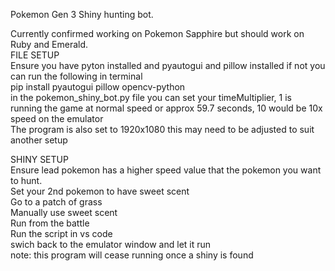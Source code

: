 Pokemon Gen 3 Shiny hunting bot.  
  
Currently confirmed working on Pokemon Sapphire but should work on Ruby and Emerald.  
FILE SETUP  
Ensure you have pyton installed and pyautogui and pillow installed if not you can run the following in terminal  
pip install pyautogui pillow opencv-python  
in the pokemon_shiny_bot.py file you can set your timeMultiplier, 1 is running the game at normal speed or approx 59.7 seconds, 10 would be 10x speed on the emulator  
The program is also set to 1920x1080 this may need to be adjusted to suit another setup  
  
SHINY SETUP  
Ensure lead pokemon has a higher speed value that the pokemon you want to hunt.  
Set your 2nd pokemon to have sweet scent   
Go to a patch of grass  
Manually use sweet scent  
Run from the battle  
Run the script in vs code   
swich back to the emulator window and let it run  
note: this program will cease running once a shiny is found  
